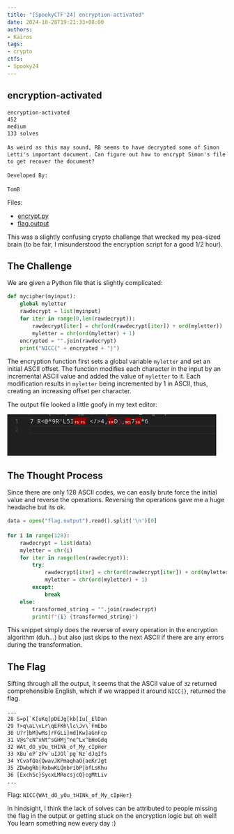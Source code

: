 ```yaml
---
title: "[SpookyCTF'24] encryption-activated"
date: 2024-10-28T19:21:33+08:00
authors:
- Kairos
tags:
- crypto
ctfs:
- Spooky24
---
```


## encryption-activated
```
encryption-activated 
452
medium
133 solves

As weird as this may sound, RB seems to have decrypted some of Simon Letti's important document. Can figure out how to encrypt Simon's file to get recover the document?

Developed By:

TomB
```

Files:
- [encrypt.py](encrypt.py)
- [flag.output](flag.output)

This was a slightly confusing crypto challenge that wrecked my pea-sized brain (to be fair, I misunderstood the encryption script for a good 1/2 hour).

## The Challenge

We are given a Python file that is slightly complicated:

```py
def mycipher(myinput):
    global myletter
    rawdecrypt = list(myinput)
    for iter in range(0,len(rawdecrypt)):
        rawdecrypt[iter] = chr(ord(rawdecrypt[iter]) + ord(myletter))
        myletter = chr(ord(myletter) + 1)
    encrypted = "".join(rawdecrypt)
    print("NICC{" + encrypted + "}")
```

The encryption function first sets a global variable `myletter` and set an initial ASCII offset. The function modifies each character in the input by an incremental ASCII value and added the value of `myletter` to it. Each modification results in `myletter` being incremented by 1 in ASCII, thus, creating an increasing offset per character.

The output file looked a little goofy in my text editor:

![output](output.png)

## The Thought Process

Since there are only 128 ASCII codes, we can easily brute force the initial value and reverse the operations. Reversing the operations gave me a huge headache but its ok. 

```py
data = open("flag.output").read().split('\n')[0]

for i in range(128):
    rawdecrypt = list(data)
    myletter = chr(i)
    for iter in range(len(rawdecrypt)):
        try:
            rawdecrypt[iter] = chr(ord(rawdecrypt[iter]) + ord(myletter))
            myletter = chr(ord(myletter) + 1)
        except:
            break
    else:
        transformed_string = "".join(rawdecrypt)
        print(f"{i} {transformed_string}")
```

This snippet simply does the reverse of every operation in the encryption algorithm (duh...) but also just skips to the next ASCII if there are any errors during the transformation. 

## The Flag

Sifting through all the output, it seems that the ASCII value of `32` returned comprehensible English, which if we wrapped it around `NICC{}`, returned the flag.

```
...
28 S=p[`K[uKq[pDEJg[kb[Iu[_ElDan
29 T>q\aL\vLr\qEFKh\lc\Jv\`FmEbo
30 U?r]bM]wMs]rFGLi]md]Kw]aGnFcp
31 V@s^cN^xNt^sGHMj^ne^Lx^bHoGdq
32 WAt_dO_yOu_tHINk_of_My_cIpHer
33 XBu`eP`zPv`uIJOl`pg`Nz`dJqIfs
34 YCvafQa{QwavJKPmaqhaO{aeKrJgt
35 ZDwbgRb|RxbwKLQnbribP|bfLsKhu
36 [ExchSc}SycxLMRocsjcQ}cgMtLiv
...
```

Flag: `NICC{WAt_dO_yOu_tHINk_of_My_cIpHer}`

In hindsight, I think the lack of solves can be attributed to people missing the flag in the output or getting stuck on the encryption logic but oh well! You learn something new every day :)
